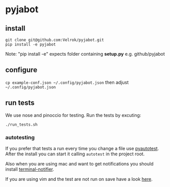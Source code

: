 # pyjabot

## install
```
git clone git@github.com:Velrok/pyjabot.git
pip install -e pyjabot
```
Note: "pip install -e" expects folder containing **setup.py** e.g. github/pyjabot

## configure 

`cp example-conf.json ~/.config/pyjabot.json`
then adjust `~/.config/pyjabot.json` 

## run tests

We use nose and pinoccio for testing.
Run the tests by excuting:

`./run_tests.sh`


### autotesting

If you prefer that tests a run every time you change a file use 
[pyautotest](https://github.com/ascarter/pyautotest).
After the install you can start it calling `autotest` in the project root.

Also when you are using mac and want to get notifications you should install 
[terminal-notifier](https://github.com/alloy/terminal-notifier).

If you are using vim and the test are not run on save have a look 
[here](https://github.com/gorakhargosh/watchdog/issues/56?source=c).
